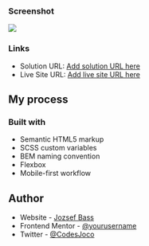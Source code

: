 ### Screenshot

![](./screenshot.jpg)

### Links

- Solution URL: [Add solution URL here](https://your-solution-url.com)
- Live Site URL: [Add live site URL here](https://your-live-site-url.com)

## My process

### Built with

- Semantic HTML5 markup
- SCSS custom variables
- BEM naming convention
- Flexbox
- Mobile-first workflow

## Author

- Website - [Jozsef Bass](https://www.jococodes.com)
- Frontend Mentor - [@yourusername](https://www.frontendmentor.io/profile/jocovass)
- Twitter - [@CodesJoco](https://twitter.com/CodesJoco)
